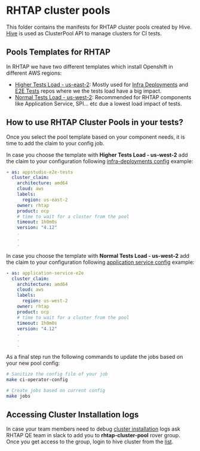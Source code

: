 # RHTAP cluster pools

This folder contains the manifests for RHTAP cluster pools created by Hive. [Hive](https://github.com/openshift/hive) is used as ClusterPool API to manage clusters for CI tests.

## Pools Templates for RHTAP

In RHTAP we have two different templates which install Openshift in different AWS regions:

* [Higher Tests Load - us-east-2](rhtap-aws-us-east-2.yaml): Mostly used for [Infra Deployments](https://github.com/redhat-appstudio/infra-deployments) and [E2E Tests](https://github.com/konflux-ci/e2e-tests) repos where we the tests load have a big impact.
* [Normal Tests Load - us-west-2](rhtap-aws-us-west-2.yaml): Recommended for RHTAP components like Application Service, SPI... etc due a lowest load impact of tests.

## How to use RHTAP Cluster Pools in your tests?

Once you select the pool template based on your component needs, it is time to add the claim to your config job.

In case you choose the template with **Higher Tests Load - us-west-2** add the claim to your configuration following [infra-deployments config](/ci-operator/config/redhat-appstudio/infra-deployments/redhat-appstudio-infra-deployments-main.yaml) example:

```yaml
- as: appstudio-e2e-tests
  cluster_claim:
    architecture: amd64
    cloud: aws
    labels:
      region: us-east-2
    owner: rhtap
    product: ocp
    # time to wait for a cluster from the pool
    timeout: 1h0m0s
    version: "4.12"
    .
    .
    .
```

In case you choose the template with **Normal Tests Load - us-west-2** add the claim to your configuration following [application service config](/ci-operator/config/redhat-appstudio/application-service/redhat-appstudio-application-service-main.yaml) example:

```yaml
- as: application-service-e2e
  cluster_claim:
    architecture: amd64
    cloud: aws
    labels:
      region: us-west-2
    owner: rhtap
    product: ocp
    # time to wait for a cluster from the pool
    timeout: 1h0m0s
    version: "4.12"
    .
    .
    .
```

As a final step run the following commands to update the jobs based on your new pool config:

```bash
# Sanitize the config file of your job
make ci-operator-config

# Create jobs based on current config
make jobs
```

## Accessing Cluster Installation logs

In case your team members need to debug [cluster installation](https://docs.ci.openshift.org/docs/how-tos/cluster-claim/#troubleshooting-cluster-pools) logs ask RHTAP QE team in slack to add you to **rhtap-cluster-pool** rover group. Once you get access to the group, login to hive cluster from the [list](https://docs.ci.openshift.org/docs/getting-started/useful-links/#clusters).
